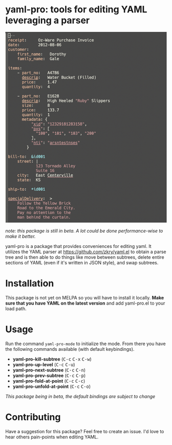 # yaml-pro: tools for editing YAML leveraging a parser

![screenshot](./docs/screenshot.gif)

*note: this package is still in beta. A lot could be done
performance-wise to make it better.*

yaml-pro is a package that provides conveniences for editing yaml.  It
utilizes the YAML parser at https://github.com/zkry/yaml.el to obtain
a parse tree and is then able to do things like move between subtrees,
delete entire sections of YAML (even if it's written in JSON style),
and swap subtrees.

# Installation

This package is not yet on MELPA so you will have to install it
locally.  **Make sure that you have YAML on the latest version** and
add yaml-pro.el to your load path.

# Usage

Run the command `yaml-pro-mode` to initialize the mode. From there you
have the following commands available (with default keybindings).

- **yaml-pro-kill-subtree** (<kbd>C-c</kbd> <kbd>C-x</kbd> <kbd>C-w</kbd>)
- **yaml-pro-up-level** (<kbd>C-c</kbd> <kbd>C-u</kbd>)
- **yaml-pro-next-subtree** (<kbd>C-c</kbd> <kbd>C-n</kbd>)
- **yaml-pro-prev-subtree** (<kbd>C-c</kbd> <kbd>C-p</kbd>)
- **yaml-pro-fold-at-point** (<kbd>C-c</kbd> <kbd>C-c</kbd>)
- **yaml-pro-unfold-at-point** (<kbd>C-c</kbd> <kbd>C-o</kbd>)

*This package being in beta, the default bindings are subject to change*

# Contributing

Have a suggestion for this package? Feel free to create an issue. I'd
love to hear others pain-points when editing YAML.

